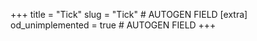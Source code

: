 +++
title = "Tick"
slug = "Tick" # AUTOGEN FIELD
[extra]
od_unimplemented = true # AUTOGEN FIELD
+++